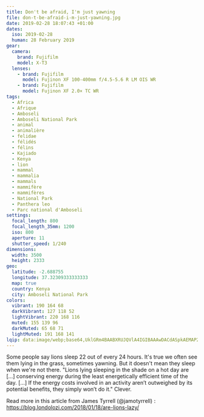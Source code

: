 ```yaml
---
title: Don't be afraid, I'm just yawning
file: don-t-be-afraid-i-m-just-yawning.jpg
date: 2019-02-28 18:07:43 +01:00
dates:
  iso: 2019-02-28
  human: 28 February 2019
gear:
  camera:
    brand: Fujifilm
    model: X-T3
  lenses:
    - brand: Fujifilm
      model: Fujinon XF 100-400mm f/4.5-5.6 R LM OIS WR
    - brand: Fujifilm
      model: Fujinon XF 2.0× TC WR
tags:
  - Africa
  - Afrique
  - Amboseli
  - Amboseli National Park
  - animal
  - animalière
  - felidae
  - félidés
  - félins
  - Kajiado
  - Kenya
  - lion
  - mammal
  - mammalia
  - mammals
  - mammifère
  - mammifères
  - National Park
  - Panthera leo
  - Parc national d'Amboseli
settings:
  focal_length: 800
  focal_length_35mm: 1200
  iso: 800
  aperture: 11
  shutter_speed: 1/240
dimensions:
  width: 3500
  height: 2333
geo:
  latitude: -2.688755
  longitude: 37.32309333333333
  map: true
  country: Kenya
  city: Amboseli National Park
colors:
  vibrant: 190 164 68
  darkVibrant: 127 118 52
  lightVibrant: 220 168 116
  muted: 155 139 96
  darkMuted: 65 68 71
  lightMuted: 191 168 141
lqip: data:image/webp;base64,UklGRm4BAABXRUJQVlA4IGIBAAAwDACdASpkAEMAP22gxFi/v7+jtBUbE/AtiWNs0Fv0J/gp3J2y06Cv3jrrW4ZNtPL1qmPQu96e3lwHm8UBW5b+VYl1C+DuHMOwEBQDvtVFrVAFHZE2j7eI/zZQBgJxXP4dA6w+DcoBm1UAAP7Mr42aKqg8JBuSiP9mJhP7eM5qPaiHooisclnYEWJgBOXPUdB5NcU1rYOPWIO5g1EaQr/b+kn+SEo+URYPLJT68YcVAa3nAsSyFy/rZg8ikWaARd9UdP/S/YXpMT7KLrxePI+h39RSCdkMsSjzaml1IC7P3akQAje39IX2tNqSmJnFU16RoDkEORhLiHMpr5LRmm8Ar55Dh5aaHwgV7JfWBbdwx3SmH9wWs+2//6omGunwNGkFqhnNKds2Owy7sCFfms9x4XxG7hhdv0l9SxDGPEsia5+t9E69riPgZYYXvaNQo08EsAUad10rwYC76tibeAoAAAA=
---
```


Some people say lions sleep 22 out of every 24 hours. It's true we often see them lying in the grass, sometimes yawning. But it doesn't mean they sleep when we're not there.  "Lions lying sleeping in the shade on a hot day are […] conserving energy during the least energetically efficient time of the day. […] If the energy costs involved in an activity aren’t outweighed by its potential benefits, they simply won’t do it."  Clever. 

Read more in this article from James Tyrrell (@jamotyrrell) : https://blog.londolozi.com/2018/01/18/are-lions-lazy/
